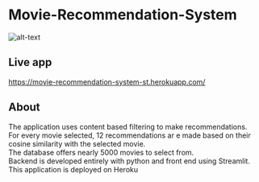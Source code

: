 # Movie-Recommendation-System










![alt-text](link)





## Live app
https://movie-recommendation-system-st.herokuapp.com/
## About
The application uses content based filtering to make recommendations. <br>
For every movie selected, 12 recommendations ar
e made based on their cosine similarity with the selected movie.  <br>
The database offers nearly 5000 movies to select from. <br>
Backend is developed entirely with python and front end using Streamlit. <br>
This application is deployed on Heroku <br>
